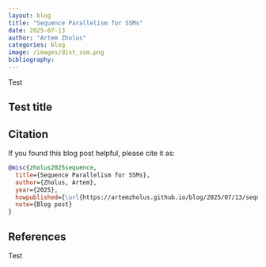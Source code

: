 ```yaml
---
layout: blog
title: "Sequence Parallelism for SSMs"
date: 2025-07-13
author: "Artem Zholus"
categories: blog
image: /images/dist_ssm.png
bibliography: 
---
```


Test

## Test title


## Citation

If you found this blog post helpful, please cite it as:

```bibtex
@misc{zholus2025sequence,
  title={Sequence Parallelism for SSMs},
  author={Zholus, Artem},
  year={2025},
  howpublished={\url{https://artemzholus.github.io/blog/2025/07/13/sequence-parallelism-for-ssms.html}},
  note={Blog post}
}
```

## References

Test